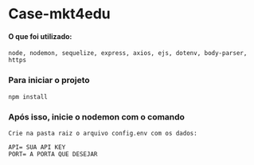 # Case-mkt4edu

#### O que foi utilizado:

```
node, nodemon, sequelize, express, axios, ejs, dotenv, body-parser, https

```

### Para iniciar o projeto
```
npm install
```

### Após isso, inicie o nodemon com o comando
```
Crie na pasta raiz o arquivo config.env com os dados: 
```

```
API= SUA API KEY
PORT= A PORTA QUE DESEJAR
```

